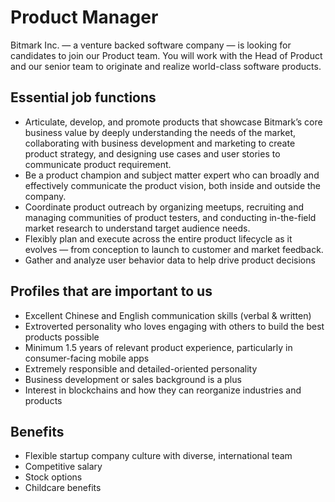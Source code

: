 # Product Manager

Bitmark Inc. — a venture backed software company — is looking for candidates to join our Product team. You will work with the Head of Product and our senior team to originate and realize world-class software products.

## Essential job functions

- Articulate, develop, and promote products that showcase Bitmark’s core business value by deeply understanding the needs of the market, collaborating with business development and marketing to create product strategy, and designing use cases and user stories to communicate product requirement.
- Be a product champion and subject matter expert who can broadly and effectively communicate the product vision, both inside and outside the company.
- Coordinate product outreach by organizing meetups, recruiting and managing communities of product testers, and conducting in-the-field market research to understand target audience needs.
- Flexibly plan and execute across the entire product lifecycle as it evolves — from conception to launch to customer and market feedback.
- Gather and analyze user behavior data to help drive product decisions

## Profiles that are important to us

- Excellent Chinese and English communication skills (verbal & written)
- Extroverted personality who loves engaging with others to build the best products possible
- Minimum 1.5 years of relevant product experience, particularly in consumer-facing mobile apps
- Extremely responsible and detailed-oriented personality
- Business development or sales background is a plus
- Interest in blockchains and how they can reorganize industries and products

## Benefits

- Flexible startup company culture with diverse, international team
- Competitive salary
- Stock options
- Childcare benefits

